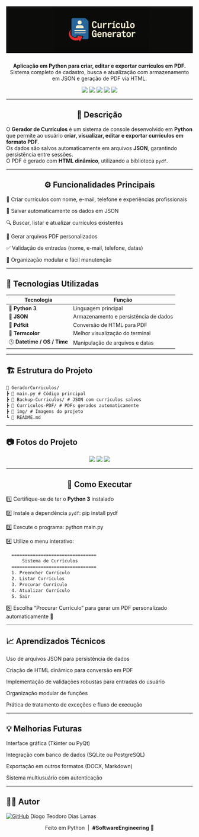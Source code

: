 <h1 align="center"> <img src= "./img/Logo.png"></h1>

<p align="center">
  <b>Aplicação em Python para criar, editar e exportar currículos em PDF.</b><br>
  Sistema completo de cadastro, busca e atualização com armazenamento em JSON e geração de PDF via HTML.
</p>

<p align="center">
  <img src="https://img.shields.io/badge/Python-3.11%2B-3776AB?style=for-the-badge&logo=python&logoColor=white"/>
  <img src="https://img.shields.io/badge/JSON-000000?style=for-the-badge&logo=json&logoColor=white"/>
  <img src="https://img.shields.io/badge/Pdfkit-FFD43B?style=for-the-badge&logo=adobeacrobatreader&logoColor=black"/>
  <img src="https://img.shields.io/badge/CLI%20Application-2E3440?style=for-the-badge&logo=gnu-bash&logoColor=white"/>
  <img src="https://img.shields.io/badge/Status-Em%20Desenvolvimento-yellow?style=for-the-badge"/>
</p>

---

<h2 align="center">📘 Descrição</h2>

O **Gerador de Currículos** é um sistema de console desenvolvido em **Python** que permite ao usuário **criar, visualizar, editar e exportar currículos em formato PDF**.  
Os dados são salvos automaticamente em arquivos **JSON**, garantindo persistência entre sessões.  
O PDF é gerado com **HTML dinâmico**, utilizando a biblioteca `pydf`.

---

<h2 align="center"> ⚙️ Funcionalidades Principais </h2>

<p align="center">
<p>🧾 Criar currículos com nome, e-mail, telefone e experiências profissionais  
<p>💾 Salvar automaticamente os dados em JSON  
<p> 🔍 Buscar, listar e atualizar currículos existentes  
<p> 📄 Gerar arquivos PDF personalizados  
<p>✅ Validação de entradas (nome, e-mail, telefone, datas)  
<p> 🧠 Organização modular e fácil manutenção  
</p>

---

## 🧰 Tecnologias Utilizadas

| Tecnologia | Função |
|-------------|--------|
| 🐍 **Python 3** | Linguagem principal |
| 🧩 **JSON** | Armazenamento e persistência de dados |
| 📄 **Pdfkit** | Conversão de HTML para PDF |
| 🎨 **Termcolor** | Melhor visualização do terminal |
| 🕓 **Datetime / OS / Time** | Manipulação de arquivos e datas |

---

## 🏗️ Estrutura do Projeto

    📁 GeradorCurriculos/
    ┣ 📜 main.py # Código principal
    ┣ 📂 Backup-Curriculos/ # JSON com currículos salvos
    ┣ 📂 Curriculos-PDF/ # PDFs gerados automaticamente
    ┣ 📂 img/ # Imagens do projeto
    ┗ 📜 README.md


---

## 📷 Fotos do Projeto

<p align= "center">
<img  src= ".\img\Curriculogif.gif" />
<img  src= ".\img\Curriculorollgif.gif" />
<img  src= ".\img\listgif.gif" />
</p>

---

<h2 align= "center"> 🚀 Como Executar </h2>

1️⃣ Certifique-se de ter o **Python 3** instalado  

2️⃣ Instale a dependência `pydf`:
pip install pydf

3️⃣ Execute o programa:
python main.py

4️⃣ Utilize o menu interativo:

 <p align="center">
   
      ================================
          Sistema de Currículos
      ================================
      1. Preencher Currículo
      2. Listar Currículos
      3. Procurar Currículo
      4. Atualizar Currículo
      5. Sair 
      
 </p>
   
5️⃣ Escolha “Procurar Currículo” para gerar um PDF personalizado automaticamente 🧾

---

## 📈 Aprendizados Técnicos
Uso de arquivos JSON para persistência de dados

Criação de HTML dinâmico para conversão em PDF

Implementação de validações robustas para entradas do usuário

Organização modular de funções

Prática de tratamento de exceções e fluxo de execução

---

## 💡 Melhorias Futuras
Interface gráfica (Tkinter ou PyQt)

Integração com banco de dados (SQLite ou PostgreSQL)

Exportação em outros formatos (DOCX, Markdown)

Sistema multiusuário com autenticação

---

## 👨‍💻 Autor

[![GitHub](https://img.shields.io/badge/GitHub-181717?style=for-the-badge&logo=github&logoColor=white)](https://github.com/TheTekig) Diogo Teodoro Dias Lamas

<p align="center"> Feito em Python &nbsp;|&nbsp; <b>#SoftwareEngineering</b> 🧠 </p> 
